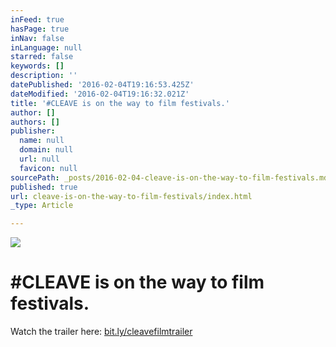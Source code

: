 ```yaml
---
inFeed: true
hasPage: true
inNav: false
inLanguage: null
starred: false
keywords: []
description: ''
datePublished: '2016-02-04T19:16:53.425Z'
dateModified: '2016-02-04T19:16:32.021Z'
title: '#CLEAVE is on the way to film festivals.'
author: []
authors: []
publisher:
  name: null
  domain: null
  url: null
  favicon: null
sourcePath: _posts/2016-02-04-cleave-is-on-the-way-to-film-festivals.md
published: true
url: cleave-is-on-the-way-to-film-festivals/index.html
_type: Article

---
```

![](https://the-grid-user-content.s3-us-west-2.amazonaws.com/cbbb4115-f635-41f8-98d3-b4d4042b1ac7.jpg)

# \#CLEAVE is on the way to film festivals.

Watch the trailer here: [bit.ly/cleavefilmtrailer ][0]

[0]: bit.ly/cleavefilmtrailer